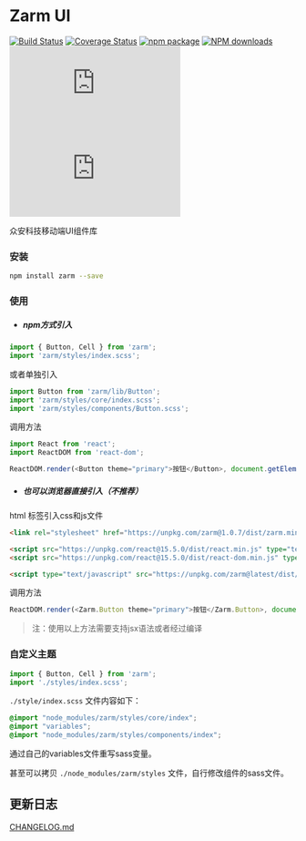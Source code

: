 # Zarm UI
  [![Build Status](https://www.travis-ci.org/ZhonganTechENG/zarm.svg?branch=master)](https://www.travis-ci.org/ZhonganTechENG/zarm)
  [![Coverage Status](https://img.shields.io/coveralls/ZhonganTechENG/zarm/master.svg)](https://coveralls.io/github/ZhonganTechENG/zarm?branch=master) 
  [![npm package](https://img.shields.io/npm/v/zarm.svg)](https://www.npmjs.org/package/zarm)
  [![NPM downloads](http://img.shields.io/npm/dm/zarm.svg)](https://npmjs.org/package/zarm) 
  ![JS gzip size](http://img.badgesize.io/https://unpkg.com/zarm/dist/zarm.min.js?compression=gzip&label=gzip%20size:%20JS)
  ![CSS gzip size](http://img.badgesize.io/https://unpkg.com/zarm/dist/zarm.min.css?compression=gzip&label=gzip%20size:%20CSS) 

  众安科技移动端UI组件库

### 安装

```bash
npm install zarm --save
```

### 使用

* ##### npm方式引入

```js
import { Button, Cell } from 'zarm';
import 'zarm/styles/index.scss';
```

或者单独引入

```js
import Button from 'zarm/lib/Button';
import 'zarm/styles/core/index.scss';
import 'zarm/styles/components/Button.scss';
```

调用方法

```js
import React from 'react';
import ReactDOM from 'react-dom';

ReactDOM.render(<Button theme="primary">按钮</Button>, document.getElementById('app'));
```

* ##### 也可以浏览器直接引入（不推荐）

html 标签引入css和js文件

```html
<link rel="stylesheet" href="https://unpkg.com/zarm@1.0.7/dist/zarm.min.css">
```

```html
<script src="https://unpkg.com/react@15.5.0/dist/react.min.js" type="text/javascript"></script>
<script src="https://unpkg.com/react@15.5.0/dist/react-dom.min.js" type="text/javascript"></script>

<script type="text/javascript" src="https://unpkg.com/zarm@latest/dist/zarm.min.js"></script>
```

调用方法

```js
ReactDOM.render(<Zarm.Button theme="primary">按钮</Zarm.Button>, document.getElementById('app'));
```

> 注：使用以上方法需要支持jsx语法或者经过编译

### 自定义主题

```js
import { Button, Cell } from 'zarm';
import './styles/index.scss';
```

`./style/index.scss` 文件内容如下：

```css
@import "node_modules/zarm/styles/core/index";
@import "variables";
@import "node_modules/zarm/styles/components/index";
```

通过自己的variables文件重写sass变量。

甚至可以拷贝 `./node_modules/zarm/styles` 文件，自行修改组件的sass文件。

## 更新日志
[CHANGELOG.md](https://github.com/ZhonganTechENG/zarm/blob/master/CHANGELOG.md)

